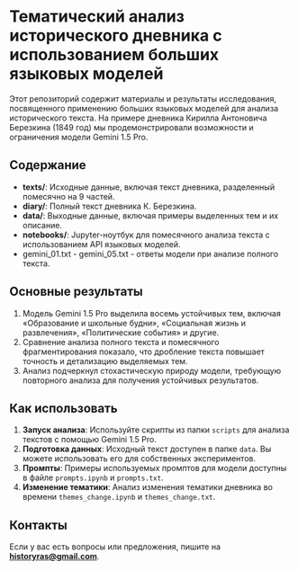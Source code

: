 # Тематический анализ исторического дневника с использованием больших языковых моделей  

Этот репозиторий содержит материалы и результаты исследования, посвященного применению больших языковых моделей для анализа исторического текста. На примере дневника Кирилла Антоновича Березкина (1849 год) мы продемонстрировали возможности и ограничения модели Gemini 1.5 Pro.  

## Содержание  

- **texts/**: Исходные данные, включая текст дневника, разделенный помесячно на 9 частей.  
- **diary/**: Полный текст дневника К. Березкина.  
- **data/**: Выходные данные, включая примеры выделенных тем и их описание.  
- **notebooks/**: Jupyter-ноутбук для помесячного анализа текста с использованием API языковых моделей.
- gemini_01.txt - gemini_05.txt - ответы модели при анализе полного текста.

## Основные результаты  

1. Модель Gemini 1.5 Pro выделила восемь устойчивых тем, включая «Образование и школьные будни», «Социальная жизнь и развлечения», «Политические события» и другие.  
2. Сравнение анализа полного текста и помесячного фрагментирования показало, что дробление текста повышает точность и детализацию выделяемых тем.  
3. Анализ подчеркнул стохастическую природу модели, требующую повторного анализа для получения устойчивых результатов.  

## Как использовать  

1. **Запуск анализа**: Используйте скрипты из папки `scripts` для анализа текстов с помощью Gemini 1.5 Pro.  
2. **Подготовка данных**: Исходный текст доступен в папке `data`. Вы можете использовать его для собственных экспериментов.  
3. **Промпты**: Примеры используемых промптов для модели доступны в файле `prompts.ipynb` и `prompts.txt`.
4. **Изменение тематики**: Анализ изменения тематики дневника во времени `themes_change.ipynb` и `themes_change.txt`.

## Контакты  
Если у вас есть вопросы или предложения, пишите на **historyras@gmail.com**.  

